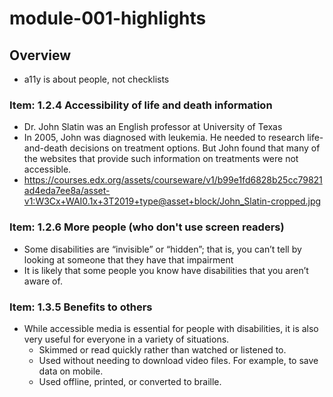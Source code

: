 # module-001-highlights

<!---
##@ <beg-file_info>
##@ document_metadata:
##@   - caption: "caption"
##@     dmid: "uu161keptfeed1676993944fmid"
##@     vim:  tw=180
##@     date: created="2023-02-21T07:39:04"
##@     last: lastmod="2023-02-21T08:07:39"
##@     tags:       tags
##@     people:
##@         - pple: people
##@     author:     created="author"
##@     lastupdate: "lastupdate"
##@     namespace:
##@         - nams: namespace
##@     desc: |
##@         ## Overview
##@         * a11y is about people, not checklists
##@     seealso: |
##@         ## See also
##@         * aameta_linktop
##@     seeinstead: |
##@         * seeinstead
##@ <end-file_info>
--->

## Overview
* a11y is about people, not checklists

### Item: 1.2.4 Accessibility of life and death information
<!--- id="dmid://uu981gawkquit1676995659x03xlink" --->

* Dr. John Slatin was an English professor at University of Texas
* In 2005, John was diagnosed with leukemia. He needed to research life-and-death decisions on treatment options. But John found that many of the websites that provide such information on treatments were not accessible.
* https://courses.edx.org/assets/courseware/v1/b99e1fd6828b25cc79821ad4eda7ee8a/asset-v1:W3Cx+WAI0.1x+3T2019+type@asset+block/John_Slatin-cropped.jpg

### Item: 1.2.6 More people (who don't use screen readers)
<!--- id="dmid://uu356armybath1676995644x03xlink" --->

* Some disabilities are “invisible” or “hidden”; that is, you can’t tell by looking at someone that they have that impairment
* It is likely that some people you know have disabilities that you aren’t aware of.

### Item: 1.3.5 Benefits to others
<!--- id="dmid://uu765idlypang1676995619x03xlink" --->

* While accessible media is essential for people with disabilities, it is also very useful for everyone in a variety of situations.
    * Skimmed or read quickly rather than watched or listened to.
    * Used without needing to download video files. For example, to save data on mobile.
    * Used offline, printed, or converted to braille.



